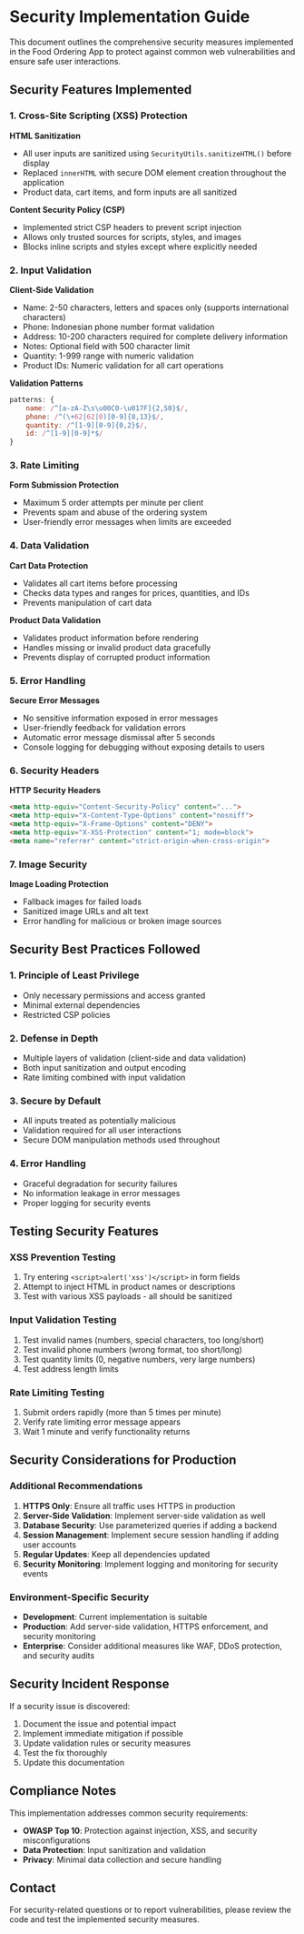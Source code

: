 # Security Implementation Guide

This document outlines the comprehensive security measures implemented in the Food Ordering App to protect against common web vulnerabilities and ensure safe user interactions.

## Security Features Implemented

### 1. Cross-Site Scripting (XSS) Protection

**HTML Sanitization**
- All user inputs are sanitized using `SecurityUtils.sanitizeHTML()` before display
- Replaced `innerHTML` with secure DOM element creation throughout the application
- Product data, cart items, and form inputs are all sanitized

**Content Security Policy (CSP)**
- Implemented strict CSP headers to prevent script injection
- Allows only trusted sources for scripts, styles, and images
- Blocks inline scripts and styles except where explicitly needed

### 2. Input Validation

**Client-Side Validation**
- Name: 2-50 characters, letters and spaces only (supports international characters)
- Phone: Indonesian phone number format validation
- Address: 10-200 characters required for complete delivery information
- Notes: Optional field with 500 character limit
- Quantity: 1-999 range with numeric validation
- Product IDs: Numeric validation for all cart operations

**Validation Patterns**
```javascript
patterns: {
    name: /^[a-zA-Z\s\u00C0-\u017F]{2,50}$/,
    phone: /^(\+62|62|0)[0-9]{8,13}$/,
    quantity: /^[1-9][0-9]{0,2}$/,
    id: /^[1-9][0-9]*$/
}
```

### 3. Rate Limiting

**Form Submission Protection**
- Maximum 5 order attempts per minute per client
- Prevents spam and abuse of the ordering system
- User-friendly error messages when limits are exceeded

### 4. Data Validation

**Cart Data Protection**
- Validates all cart items before processing
- Checks data types and ranges for prices, quantities, and IDs
- Prevents manipulation of cart data

**Product Data Validation**
- Validates product information before rendering
- Handles missing or invalid product data gracefully
- Prevents display of corrupted product information

### 5. Error Handling

**Secure Error Messages**
- No sensitive information exposed in error messages
- User-friendly feedback for validation errors
- Automatic error message dismissal after 5 seconds
- Console logging for debugging without exposing details to users

### 6. Security Headers

**HTTP Security Headers**
```html
<meta http-equiv="Content-Security-Policy" content="...">
<meta http-equiv="X-Content-Type-Options" content="nosniff">
<meta http-equiv="X-Frame-Options" content="DENY">
<meta http-equiv="X-XSS-Protection" content="1; mode=block">
<meta name="referrer" content="strict-origin-when-cross-origin">
```

### 7. Image Security

**Image Loading Protection**
- Fallback images for failed loads
- Sanitized image URLs and alt text
- Error handling for malicious or broken image sources

## Security Best Practices Followed

### 1. Principle of Least Privilege
- Only necessary permissions and access granted
- Minimal external dependencies
- Restricted CSP policies

### 2. Defense in Depth
- Multiple layers of validation (client-side and data validation)
- Both input sanitization and output encoding
- Rate limiting combined with input validation

### 3. Secure by Default
- All inputs treated as potentially malicious
- Validation required for all user interactions
- Secure DOM manipulation methods used throughout

### 4. Error Handling
- Graceful degradation for security failures
- No information leakage in error messages
- Proper logging for security events

## Testing Security Features

### XSS Prevention Testing
1. Try entering `<script>alert('xss')</script>` in form fields
2. Attempt to inject HTML in product names or descriptions
3. Test with various XSS payloads - all should be sanitized

### Input Validation Testing
1. Test invalid names (numbers, special characters, too long/short)
2. Test invalid phone numbers (wrong format, too short/long)
3. Test quantity limits (0, negative numbers, very large numbers)
4. Test address length limits

### Rate Limiting Testing
1. Submit orders rapidly (more than 5 times per minute)
2. Verify rate limiting error message appears
3. Wait 1 minute and verify functionality returns

## Security Considerations for Production

### Additional Recommendations
1. **HTTPS Only**: Ensure all traffic uses HTTPS in production
2. **Server-Side Validation**: Implement server-side validation as well
3. **Database Security**: Use parameterized queries if adding a backend
4. **Session Management**: Implement secure session handling if adding user accounts
5. **Regular Updates**: Keep all dependencies updated
6. **Security Monitoring**: Implement logging and monitoring for security events

### Environment-Specific Security
- **Development**: Current implementation is suitable
- **Production**: Add server-side validation, HTTPS enforcement, and security monitoring
- **Enterprise**: Consider additional measures like WAF, DDoS protection, and security audits

## Security Incident Response

If a security issue is discovered:
1. Document the issue and potential impact
2. Implement immediate mitigation if possible
3. Update validation rules or security measures
4. Test the fix thoroughly
5. Update this documentation

## Compliance Notes

This implementation addresses common security requirements:
- **OWASP Top 10**: Protection against injection, XSS, and security misconfigurations
- **Data Protection**: Input sanitization and validation
- **Privacy**: Minimal data collection and secure handling

## Contact

For security-related questions or to report vulnerabilities, please review the code and test the implemented security measures.